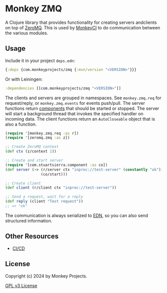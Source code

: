 # Monkey ZMQ

A Clojure library that provides functionality for creating servers andclients
on top of [ZeroMQ](https://zeromq.org/).  This is used by [MonkeyCI](https://monkeyci.com)
to do communication between the various modules.

## Usage

Include it in your project `deps.edn`:

```clojure
{:deps {com.monkeyprojects/zmq {:mvn/version "<VERSION>"}}}
```
Or with Leiningen:
```clojure
:dependencies [[com.monkeyprojects/zmq "<VERSION>"]]
```

The clients and servers are grouped in namespaces.  See `monkey.zmq.req` for
request/reply, or `monkey.zmq.events` for events push/pull.  The server functions
return [components](https://github.com/stuartsierra/component) that should be started
or stopped.  The server will start a background thread that invokes the specified handler
on incoming data.  The client functions return an `AutoCloseable` object that is also
a function.

```clojure
(require '[monkey.zmq.req :as r])
(require '[zeromq.zmq :as z])

;; Create ZeroMQ context
(def ctx (z/context 1))

;; Create and start server
(require '[com.stuartsierra.component :as co])
(def server (-> (r/server ctx "inproc://test-server" (constantly "ok"))
                (co/start)))

;; Create client
(def client (r/client ctx "inproc://test-server"))

;; Send a request, wait for a reply
(def reply (client "Test request"))
;; => "ok"
```

The communication is always serialized to [EDN](https://github.com/edn-format/edn), so
you can also send structured information.

## Other Resources

- [CI/CD](https://monkeyci.com)

## License

Copyright (c) 2024 by Monkey Projects.

[GPL v3 License](LICENSE)